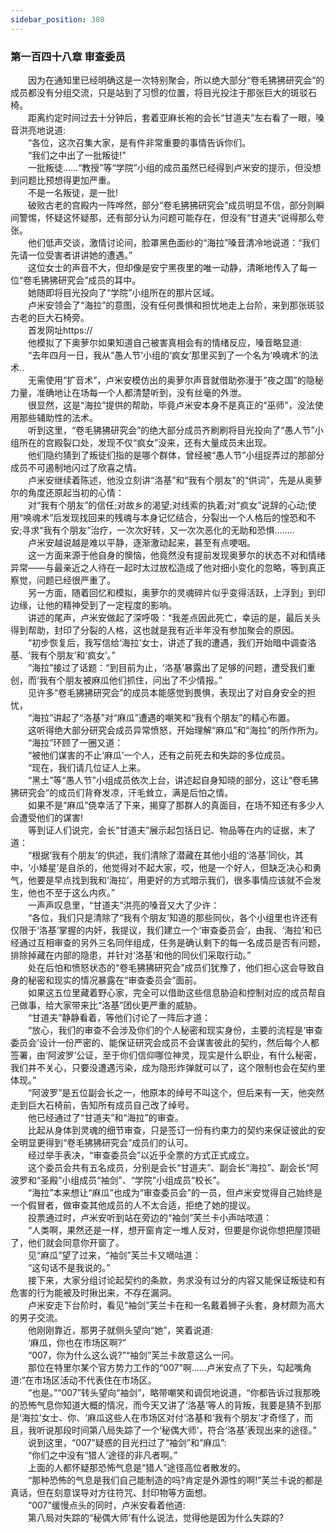 ```yaml
---
sidebar_position: 380
---
```

### 第一百四十八章 审查委员  


　　因为在通知里已经明确这是一次特别聚会，所以绝大部分“卷毛狒狒研究会”的成员都没有分组交流，只是站到了习惯的位置，将目光投注于那张巨大的斑驳石椅。  
　　距离约定时间过去十分钟后，套着亚麻长袍的会长“甘道夫”左右看了一眼，嗓音洪亮地说道:  
　　“各位，这次召集大家，是有件非常重要的事情告诉你们。  
　　“我们之中出了一批叛徒!”  
　　一批叛徒……“教授”等“学院”小组的成员虽然已经得到卢米安的提示，但没想到问题比预想得更加严重。  
　　不是一名叛徒，是一批!  
　　破败古老的宫殿内一阵哗然，部分“卷毛狒狒研究会”成员明显不信，部分则瞬间警惕，怀疑这怀疑那，还有部分认为问题可能存在，但没有“甘道夫”说得那么夸张。  
　　他们低声交谈，激情讨论间，脸罩黑色面纱的“海拉”嗓音清冷地说道：“我们先请一位受害者讲讲她的遭遇。”  
　　这位女士的声音不大，但却像是安宁黑夜里的唯一动静，清晰地传入了每一位“卷毛狒狒研究会”成员的耳中。  
　　她随即将目光投向了“学院”小组所在的那片区域。  
　　卢米安领会了“海拉”的意图，没有任何畏惧和担忧地走上台阶，来到那张斑驳古老的巨大石椅旁。  
　　首发网址https://  
　　他模拟了下奥萝尔如果知道自己被害真相会有的情绪反应，嗓音略显道:  
　　“去年四月一日，我从“愚人节’小组的‘疯女’那里买到了一个名为‘唤魂术’的法术..  
　　无需使用“扩音术”，卢米安模仿出的奥萝尔声音就借助弥漫于“夜之国”的隐秘力量，准确地让在场每一个人都清楚听到，没有丝毫的外泄。  
　　很显然，这是“海拉”提供的帮助，毕竟卢米安本身不是真正的“巫师”，没法使用那些辅助性的法术。  
　　听到这里，“卷毛狒狒研究会”的绝大部分成员齐刷刷将目光投向了“愚人节”小组所在的宫殿裂口处，发现不仅“疯女”没来，还有大量成员未出现。  
　　他们隐约猜到了叛徒们指的是哪个群体，曾经被“愚人节”小组捉弄过的那部分成员不可遏制地闪过了欣喜之情。  
　　卢米安继续着陈述，他没立刻讲“洛基”和“我有个朋友”的“供词”，先是从奥萝尔的角度还原起当初的心情：  
　　对“我有个朋友”的信任;对故乡的渴望;对线索的执着;对“疯女”说辞的心动;使用“唤魂术”后发现找回来的残魂与本身记忆结合，分裂出一个人格后的惶恐和不安;寻求“我有个朋友”治疗，一次次好转，又一次次恶化的无助和恐惧……..  
　　卢米安越说越是难以平静，逐渐激动起来，甚至有点哽咽。  
　　这一方面来源于他自身的懊恼，他竟然没有提前发现奥萝尔的状态不对和情绪异常——与最亲近之人待在一起时太过放松造成了他对细小变化的忽略，等到真正察觉，问题已经很严重了。  
　　另一方面，随着回忆和模拟，奥萝尔的灵魂碎片似乎变得活跃，上浮到」到印边缘，让他的精神受到了一定程度的影响。  
　　讲述的尾声，卢米安做起了深呼吸：“我差点因此死亡，幸运的是，最后关头得到帮助，封印了分裂的人格，这也就是我有近半年没有参加聚会的原因。  
　　“初步恢复后，我写信给‘海拉’女士，讲述了我的遭遇，我们开始暗中调查洛基、‘我有个朋友’和‘疯女’。”  
　　“海拉”接过了话题：“到目前为止，‘洛基’暴露出了足够的问题，遭受我们重创，而‘我有个朋友被麻瓜他们抓住，问出了不少情报。”  
　　见许多“卷毛狒狒研究会”的成员本能感觉到畏惧，表现出了对自身安全的担忧，  
　　“海拉”讲起了“洛基”对“麻瓜”遭遇的嘲笑和“我有个朋友”的精心布置。  
　　这听得绝大部分研究会成员异常愤怒，开始理解“麻瓜”和“海拉”的所作所为。  
　　“海拉”环顾了一圈又道：  
　　“被他们谋害的不止‘麻瓜’一个人，还有之前死去和失踪的多位成员。  
　　“现在，我们请几位证人上来。  
　　“黑土”等“愚人节”小组成员依次上台，讲述起自身知晓的部分，这让“卷毛狒狒研究会”的成员们背脊发凉，汗毛耸立，满是后怕之情。  
　　如果不是“麻瓜”侥幸活了下来，揭穿了那群人的真面目，在场不知还有多少人会遭受他们的谋害!  
　　等到证人们说完，会长“甘道夫”展示起包括日记、物品等在内的证据，末了道：  
　　“根据‘我有个朋友’的供述，我们清除了潜藏在其他小组的‘洛基’同伙，其中，‘小矮星’是自杀的，他觉得对不起大家，哎，他是一个好人，但缺乏决心和勇气，他要是早点找到我和‘海拉’，用更好的方式暗示我们，很多事情应该就不会发生，他也不至于这么内疚。”  
　　一声声叹息里，“甘道夫”洪亮的嗓音又大了少许：  
　　“各位，我们只是清除了“我有个朋友’知道的那些同伙，各个小组里也许还有仅限于‘洛基’掌握的内奸，我提议，我们建立一个‘审查委员会’，由我、‘海拉’和已经通过互相审查的另外三名同伴组成，任务是确认剩下的每一名成员是否有问题，排除掉藏在内部的隐患，并针对‘洛基’和他的同伙们采取行动。”  
　　处在后怕和愤怒状态的“卷毛狒狒研究会”成员们犹豫了，他们担心这会导致自身的秘密和现实的情况暴露在“审查委员会”面前。  
　　如果这五位里藏着野心家，完全可以借助这些信息胁迫和控制对应的成员帮自己做事，给大家带来比“洛基”团伙更严重的威胁。  
　　“甘道夫”静静看着，等他们讨论了一阵后才道：  
　　“放心，我们的审查不会涉及你们的个人秘密和现实身份，主要的流程是‘审查委员会’设计一份严密的、能保证研究会成员不会谋害彼此的契约，然后每个人都签署，由‘阿波罗’公证，至于你们信仰哪位神灵，现实是什么职业，有什么秘密，我们并不关心，只要没遭遇污染，成为隐形炸弹就可以了，这个限制也会在契约里体现。”  
　　“阿波罗”是五位副会长之一，他原本的绰号不叫这个，但后来有一天，他突然走到巨大石椅前，告知所有成员自己改了绰号。  
　　他已经通过了“甘道夫”和“海拉”的审查。  
　　比起从身体到灵魂的细节审查，只是签订一份有约束力的契约来保证彼此的安全明显更得到“卷毛狒狒研究会”成员们的认可。  
　　经过举手表决，“审查委员会”以近乎全票的方式正式成立。  
　　这个委员会共有五名成员，分别是会长“甘道夫”、副会长“海拉”、副会长“阿波罗和“圣殿”小组成员“袖剑”、“学院”小组成员“校长”。  
　　“海拉”本来想让“麻瓜”也成为“审查委员会”的一员，但卢米安觉得自己始终是一个假冒者，做审查其他成员的人不太合适，拒绝了她的提议。  
　　投票通过时，卢米安听到站在旁边的“袖剑”芙兰卡小声咕哝道：  
　　“人类啊，果然还是一样，想开窗肯定一堆人反对，但要是你说你想把屋顶砸了，他们就会同意你开窗了。  
　　见“麻瓜”望了过来，“袖剑”芙兰卡又嘀咕道：  
　　“这句话不是我说的。”  
　　接下来，大家分组讨论起契约的条款，务求没有过分的内容又能保证叛徒和有危害的行为能被及时揪出来，不存在漏洞。  
　　卢米安走下台阶时，看见“袖剑”芙兰卡在和一名戴着狮子头套，身材颇为高大的男子交流。  
　　他刚刚靠近，那男子就侧头望向“她”，笑着说道:  
　　‘麻瓜，你也在市场区啊?”  
　　“007，你为什么这么说?”“袖剑”芙兰卡故意这么一问。  
　　那位在特里尔某个官方势力工作的“007”啊……卢米安点了下头，勾起嘴角道:“在市场区活动不代表住在市场区。  
　　“也是。”“007”转头望向“袖剑”，略带嘲笑和调侃地说道，“你都告诉过我那晚的恐怖气息你知道大概的情况，而今天又讲了‘洛基’等人的背叛，我要是猜不到那是‘海拉’女士、你、‘麻瓜这些人在市场区对付‘洛基和‘我有个朋友’才奇怪了，而且，我听说那段时间第八局失踪了一个‘秘偶大师’，符合‘洛基’表现出来的途径。”  
　　说到这里，“007”疑惑的目光扫过了“袖剑”和“麻瓜”:  
　　“你们之中没有“猎人’途径的非凡者啊。”  
　　上面的人都怀疑那恐怖气息是“猎人”途径高位者散发的。  
　　“那种恐怖的气息是我们自己能制造的吗?肯定是外源性的啊!”芙兰卡说的都是真话，但在刻意误导对方往符咒、封印物等方面想。  
　　“007”缓慢点头的同时，卢米安看着他道:  
　　第八局对失踪的“秘偶大师’有什么说法，觉得他是因为什么失踪的?  
